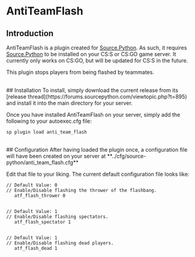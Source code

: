 # AntiTeamFlash

## Introduction
AntiTeamFlash is a plugin created for [Source.Python](https://github.com/Source-Python-Dev-Team/Source.Python).  As such, it requires [Source.Python](https://github.com/Source-Python-Dev-Team/Source.Python) to be installed on your CS:S or CS:GO game server.  It currently only works on CS:GO, but will be updated for CS:S in the future.

This plugin stops players from being flashed by teammates.

<br>
## Installation
To install, simply download the current release from its [release thread](https://forums.sourcepython.com/viewtopic.php?t=895) and install it into the main directory for your server.

Once you have installed AntiTeamFlash on your server, simply add the following to your autoexec.cfg file:
```
sp plugin load anti_team_flash
```

<br>
## Configuration
After having loaded the plugin once, a configuration file will have been created on your server at **../cfg/source-python/anti_team_flash.cfg**

Edit that file to your liking.  The current default configuration file looks like:
```
// Default Value: 0
// Enable/Disable flashing the thrower of the flashbang.
   atf_flash_thrower 0


// Default Value: 1
// Enable/Disable flashing spectators.
   atf_flash_spectator 1


// Default Value: 1
// Enable/Disable flashing dead players.
   atf_flash_dead 1
```
